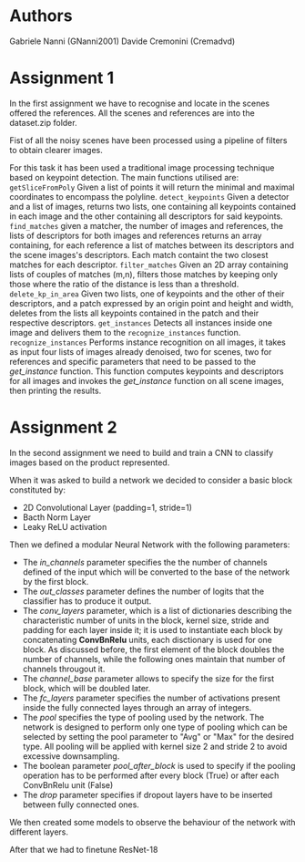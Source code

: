 # Authors

Gabriele Nanni (GNanni2001)
Davide Cremonini (Cremadvd)

# Assignment 1

In the first assignment we have to recognise and locate in the scenes offered the references.
All the scenes and references are into the dataset.zip folder.

Fist of all the noisy scenes have been processed using a pipeline of filters to obtain clearer images.

For this task it has been used a traditional image processing technique based on keypoint detection.
The main functions utilised are:
```getSliceFromPoly``` Given a list of points it will return the minimal and maximal coordinates to encompass the polyline.
```detect_keypoints``` Given a detector and a list of images, returns two lists, one containing all keypoints contained in each image and the other containing all descriptors for said keypoints.
```find_matches``` given a matcher, the number of images and references, the lists of descriptors for both images and references returns an array containing, for each reference a list of matches between its descriptors and the scene images's descriptors. Each match containt the two closest matches for each descriptor.
```filter_matches``` Given an 2D array containing lists of couples of matches (m,n), filters those matches by keeping only those where the ratio of the distance is less than a threshold.
```delete_kp_in_area``` Given two lists, one of keypoints and the other of their descriptors, and a patch expressed by an origin point and height and width, deletes from the lists all keypoints contained in the patch and their respective descriptors.
```get_instances``` Detects all instances inside one image and delivers them to the ```recognize_instances``` function.
```recognize_instances``` Performs instance recognition on all images, it takes as input four lists of images already denoised, two for scenes, two for references and specific parameters that need to be passed to the *get_instance* function. This function computes keypoints and descriptors for all images and invokes the *get_instance* function on all scene images, then printing the results.

# Assignment 2

In the second assignment we need to build and train a CNN to classify images based on the product represented.

When it was asked to build a network we decided to consider a basic block constituted by:

- 2D Convolutional Layer (padding=1, stride=1)
- Bacth Norm Layer
- Leaky ReLU activation

Then we defined a modular Neural Network with the following parameters:
- The *in_channels* parameter specifies the the number of channels defined of the input which will be converted to the base of the network by the first block.
- The *out_classes* parameter defines the number of logits that the classifier has to produce it output.
- The *conv_layers* parameter, which is a list of dictionaries describing the characteristic number of units in the block, kernel size, stride and padding for each layer inside it; it is used to instantiate each block by concatenating **ConvBnRelu** units, each disctionary is used for one block. As discussed before, the first element of the block doubles the number of channels, while the following ones maintain that number of channels througout it.
- The *channel_base* parameter allows to specify the size for the first block, which will be doubled later.
- The *fc_layers* parameter specifies the number of activations present inside the fully connected layes through an array of integers.
- The *pool* specifies the type of pooling used by the network. The network is designed to perform only one type of pooling which can be selected by setting the pool parameter to "Avg" or "Max" for the desired type. All pooling will be applied with kernel size 2 and stride 2 to avoid excessive downsampling.
- The boolean parameter *pool_after_block* is used to specify if the pooling operation has to be performed after every block (True) or after each ConvBnRelu unit (False)
- The *drop* parameter specifies if dropout layers have to be inserted between fully connected ones.

We then created some models to observe the behaviour of the network with different layers.

After that we had to finetune ResNet-18